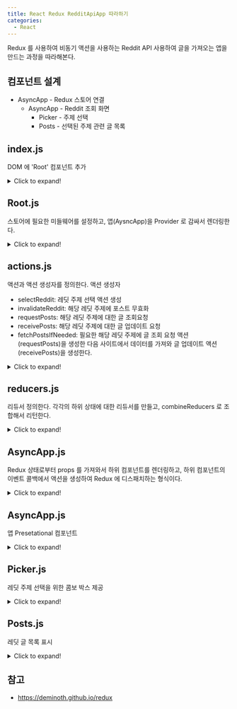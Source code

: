 ```yaml
---
title: React Redux RedditApiApp 따라하기
categories: 
  - React
---
```


Redux 를 사용하여 비동기 액션을 사용하는 Reddit API 사용하여 글을 가져오는 앱을 만드는 과정을 따라해본다.

컴포넌트 설계
---
* AsyncApp - Redux 스토어 연결
  * AsyncApp - Reddit 조회 화면
    * Picker - 주제 선택
    * Posts - 선택된 주제 관련 글 목록


index.js
---
DOM 에 'Root' 컴포넌트 추가

<details>
  <summary>Click to expand!</summary>

```
import 'babel-polyfill';
import React from 'react';
import ReactDOM from 'react-dom';
import Root from './containers/Root';

ReactDOM.render(<Root />, document.getElementById('root'));
```
</details>


Root.js
---
스토어에 필요한 미들웨어를 설정하고, 앱(AysncApp)을 Provider 로 감싸서 렌더링한다.

<details>
  <summary>Click to expand!</summary>

```
import React from 'react';
import { Provider } from 'react-redux';
import configureStore from '../configureStore';
import AsyncApp from './AsyncApp';

const store = configureStore();

export default class Root extends React.Component {
  render() {
    return (
      <Provider store={store}>
        <AsyncApp />
      </Provider>
    );
  }
}
```
</details>


actions.js
---
액션과 액션 생성자를 정의한다.
액션 생성자 
* selectReddit: 레딧 주제 선택 액션 생성
* invalidateReddit: 해당 레딧 주제에 포스트 무효화
* requestPosts: 해당 레딧 주제에 대한 글 조회요청
* receivePosts: 해당 레딧 주제에 대한 글 업데이트 요청
* fetchPostsIfNeeded: 필요한 해당 레딧 주제에 글 조회 요청 액션(requestPosts)을 생성한 다음 사이트에서 데이터를 가져와 글 업데이트 액션(receivePosts)을 생성한다.

<details>
  <summary>Click to expand!</summary>

```
import fetch from 'isomorphic-fetch';

export const REQUEST_POSTS = 'REQUEST_POSTS';
export const RECEIVE_POSTS = 'RECEIVE_POSTS';
export const SELECT_REDDIT = 'SELECT_REDDIT';
export const INVALIDATE_REDDIT = 'INVALIDATE_REDDIT';

export function selectReddit(reddit) {
  return {
    type: SELECT_REDDIT,
    reddit
  };
}

export function invalidateReddit(reddit) {
  return {
    type: INVALIDATE_REDDIT,
    reddit
  };
}

function requestPosts(reddit) {
  return {
    type: REQUEST_POSTS,
    reddit
  };
}

function receivePosts(reddit, json) {
  return {
    type: RECEIVE_POSTS,
    reddit,
    posts: json.data.children.map(child => child.data),
    receivedAt: Date.now()
  };
}

function fetchPosts(reddit) {
  return dispatch => {
    dispatch(requestPosts(reddit));
    return fetch(`http://www.reddit.com/r/${reddit}.json`)
      .then(req => req.json())
      .then(json => dispatch(receivePosts(reddit, json)));
  }
}

function shouldFetchPosts(state, reddit) {
  const posts = state.postsByReddit[reddit];
  if (!posts) {
    return true;
  } else if (posts.isFetching) {
    return false;
  } else {
    return posts.didInvalidate;
  }
}

export function fetchPostsIfNeeded(reddit) {
  return (dispatch, getState) => {
    if (shouldFetchPosts(getState(), reddit)) {
      return dispatch(fetchPosts(reddit));
    }
  };
}
```
</details>



reducers.js
---
리듀서 정의한다. 각각의 하위 상태에 대한 리듀서를 만들고, combineReducers 로 조합해서 리턴한다.

<details>
  <summary>Click to expand!</summary>

```
import { combineReducers } from 'redux';
import {
  SELECT_REDDIT, INVALIDATE_REDDIT,
  REQUEST_POSTS, RECEIVE_POSTS
} from './actions';

function selectedReddit(state = 'reactjs', action) {
  switch (action.type) {
  case SELECT_REDDIT:
    return action.reddit;
  default:
    return state;
  }
}

function posts(state = {
  isFetching: false,
  didInvalidate: false,
  items: []
}, action) {
  switch (action.type) {
  case INVALIDATE_REDDIT:
    return Object.assign({}, state, {
      didInvalidate: true
    });
  case REQUEST_POSTS:
    return Object.assign({}, state, {
      isFetching: true,
      didInvalidate: false
    });
  case RECEIVE_POSTS:
    return Object.assign({}, state, {
      isFetching: false,
      didInvalidate: false,
      items: action.posts,
      lastUpdated: action.receivedAt
    });
  default:
    return state;
  }
}

function postsByReddit(state = { }, action) {
  switch (action.type) {
  case INVALIDATE_REDDIT:
  case RECEIVE_POSTS:
  case REQUEST_POSTS:
    return Object.assign({}, state, {
      [action.reddit]: posts(state[action.reddit], action)
    });
  default:
    return state;
  }
}

const rootReducer = combineReducers({
  postsByReddit,
  selectedReddit
});
export default rootReducer;
```
* 두 가지 상태를 하위 상태를 정의하고 있다.
* 'postsByReddit' 상태
  * 'INVALIDATE_REDDIT' 액션: 'didInvalidate' 을 참으로 만들어 필요하면 사이트에서 데이터를 가져올 수 있게
  * 'REQUEST_POSTS' 액션: 'isFetching' 을 참으로 만들어 데이터를 가져오고 있는 상태로 표시할 수 있게
  * 'RECEIVE_POSTS' 액션: 'isFetching' 을 거짓으로 만들어 가져온 데이터를 화면에 그릴 수 있게
* 'selectedReddit' 상태
  * 'SELECT_REDDIT' 액션: 선택한 주제로 변경할 수 있게
</details>


AsyncApp.js
---
Redux 상태로부터 props 를 가져와서 하위 컴포넌트를 렌더링하고,
하위 컴포넌트의 이벤트 콜백에서 액션을 생성하여 Redux 에 디스패치하는 형식이다.

<details>
  <summary>Click to expand!</summary>

```
import { connect } from 'react-redux';
import { selectReddit, fetchPostsIfNeeded, invalidateReddit } from '../actions';
import AsyncApp from '../components/AsyncApp';


function mapStateToProps(state) {
  const { selectedReddit, postsByReddit } = state;
  const {
    isFetching,
    lastUpdated,
    items: posts
  } = postsByReddit[selectedReddit] || {
    isFetching: true,
    items: []
  };

  return {
    selectedReddit,
    posts,
    isFetching,
    lastUpdated
  };
}


function mapDispatchToProps(dispatch) {
  return {
    onRefreshPosts: (selectedReddit) => {
      dispatch(fetchPostsIfNeeded(selectedReddit));
    },
    onChangeSelectedReddit:(selectedReddit) => {
      dispatch(selectReddit(selectedReddit));
    },
    onClickRefresh: (selectedReddit) => {
      dispatch(invalidateReddit(selectedReddit));
      dispatch(fetchPostsIfNeeded(selectedReddit));
    }
  };
}


export default connect(mapStateToProps, mapDispatchToProps)(AsyncApp);
```
* 'mapStateToProps' 함수에서 Redux 상태로부터 props 를 매핑을 만들고
  * selectedReddit: Redux 상태 그대로 매핑
  * posts : Redux 스토어의 'postsByReddit'의 해당 주제의 items 를 매핑
  * isFetching : Redux 스토어의 'postsByReddit'의 해당 주제의 isFetching 을 그대로 매핑
  * lastUpdate : Redux 스토어의 'postsByReddit'의 해당 주제의 lastUpdated 을 그대로 매핑
* 'mapDispatchToProps' 함수에서 이벤트 콜백 props 함수에 대한 액션 디스패치 로직을 매핑
  * onRefreshPosts: 레딧 글 목록을 가져옴
  * onChangeSelectedReddit: 레딧 주제 변경 알림
  * onClickRefresh: Refresh 를 클릭했을 때, 레딧 포스트를 무효화하고 현재 주제에 대한 글 목록을 가져옴
* 이를 'connect' 에서 이를 'AsyncApp' Presentational 컴포넌트와 연결
</details>


AsyncApp.js
---
앱 Presetational 컴포넌트

<details>
  <summary>Click to expand!</summary>

```
import React from 'react';
import PropTypes from 'prop-types';
import Picker from './Picker';
import Posts from './Posts';

class AsyncApp extends React.Component {

  componentDidMount() {
    this.props.onRefreshPosts(this.props.selectedReddit);
  }

  componentWillReceiveProps(nextProps) {
    if (nextProps.selectedReddit !== this.props.selectedReddit) {
      this.props.onRefreshPosts(nextProps.selectedReddit);
    }
  }

  handleClickRefresh(e) {
    e.preventDefault();

    this.props.onClickRefresh(this.props.selectedReddit);
  }

  render () {
    const { selectedReddit, posts, isFetching, lastUpdated } = this.props;
    return (
      <div>
        <Picker value={selectedReddit}
                onChange={(nextReddit) => this.props.onChangeSelectedReddit(nextReddit)}
                options={['reactjs', 'frontend']} />
        <p>
          {lastUpdated &&
            <span>
              Last updated at {new Date(lastUpdated).toLocaleTimeString()}.
              {' '}
            </span>
          }
          {!isFetching &&
            <a href='#'
               onClick={(e) => this.handleClickRefresh(e)}>
              Refresh
            </a>
          }
        </p>
        {isFetching && posts.length === 0 &&
          <h2>Loading...</h2>
        }
        {!isFetching && posts.length === 0 &&
          <h2>Empty.</h2>
        }
        {posts.length > 0 &&
          <div style={{ opacity: isFetching ? 0.5 : 1 }}>
            <Posts posts={posts} />
          </div>
        }
      </div>
    );
  }
}

AsyncApp.propTypes = {
  selectedReddit: PropTypes.string.isRequired,
  posts: PropTypes.array.isRequired,
  isFetching: PropTypes.bool.isRequired,
  lastUpdated: PropTypes.number,
  onRefreshPosts: PropTypes.func.isRequired,
  onChangeSelectedReddit: PropTypes.func.isRequired,
  onClickRefresh: PropTypes.func.isRequired
};

export default AsyncApp;
```
* 컴포넌트 마운트 시에 현재 레딧 주제에 대한 글 목록을 패치&업데이트
* 컴포넌트의 'selectedRedit' 가 변할 때, 해당 레딧 주제에 대한 글 목록을 패치&업데이트
* 상단에는 주제 선택을 위한 Picker 컴포넌트
* 하단에는
  * 업데이트 날짜,
  * Refresh 링크
  * 데이터 패치 중 'Loading...' 문구
  * 데이터 가 없을 때 'Empty.' 문구
  * 글 목록, 패치 중엔 경우는 반투명하게 (opacity: 0.5)
* props 타입 체크
</details>



Picker.js
---
레딧 주제 선택을 위한 콤보 박스 제공
<details>
  <summary>Click to expand!</summary>

```
import React from 'react';
import PropTypes from 'prop-types';

export default class Picker extends React.Component {
  render () {
    const { value, onChange, options } = this.props;

    return (
      <span>
        <h1>{value}</h1>
        <select onChange={e => onChange(e.target.value)}
                value={value}>
          {options.map(option =>
            <option value={option} key={option}>
              {option}
            </option>)
          }
        </select>
      </span>
    );
  }
}

Picker.propTypes = {
  options: PropTypes.arrayOf(
    PropTypes.string.isRequired
  ).isRequired,
  value: PropTypes.string.isRequired,
  onChange: PropTypes.func.isRequired
};
```
* 'select', 'option' 태그 사용
</details>


Posts.js
---
레딧 글 목록 표시
<details>
  <summary>Click to expand!</summary>

```
import React from 'react';
import PropTypes from 'prop-types';

export default class Posts extends React.Component {
  render () {
    return (
      <ul>
        {this.props.posts.map((post, i) =>
          <li key={i}>{post.title}</li>
        )}
      </ul>
    );
  }
}

Posts.propTypes = {
  posts: PropTypes.array.isRequired
};
```
* 'ul' 태그를 이용하여 목록 구성
</details>




참고
---
* <https://deminoth.github.io/redux>